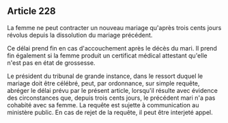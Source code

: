 Article 228
----
La femme ne peut contracter un nouveau mariage qu'après trois cents jours
révolus depuis la dissolution du mariage précédent.

Ce délai prend fin en cas d'accouchement après le décès du mari. Il prend fin
également si la femme produit un certificat médical attestant qu'elle n'est pas
en état de grossesse.

Le président du tribunal de grande instance, dans le ressort duquel le mariage
doit être célébré, peut, par ordonnance, sur simple requête, abréger le délai
prévu par le présent article, lorsqu'il résulte avec évidence des circonstances
que, depuis trois cents jours, le précédent mari n'a pas cohabité avec sa femme.
La requête est sujette à communication au ministère public. En cas de rejet de
la requête, il peut être interjeté appel.
